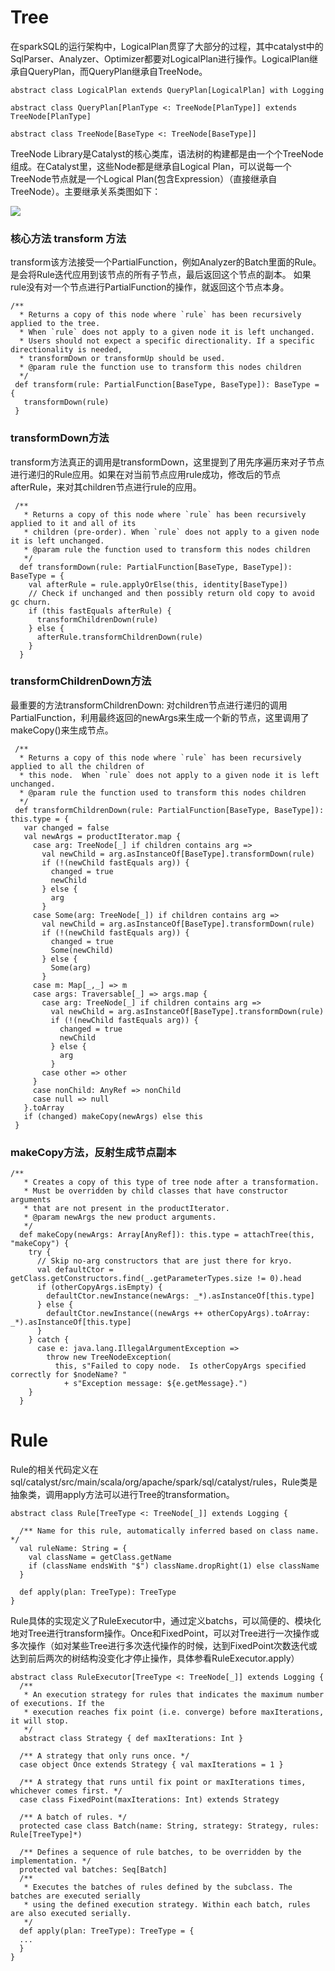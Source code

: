 # Tree

在sparkSQL的运行架构中，LogicalPlan贯穿了大部分的过程，其中catalyst中的SqlParser、Analyzer、Optimizer都要对LogicalPlan进行操作。LogicalPlan继承自QueryPlan，而QueryPlan继承自TreeNode。

```
abstract class LogicalPlan extends QueryPlan[LogicalPlan] with Logging

abstract class QueryPlan[PlanType <: TreeNode[PlanType]] extends TreeNode[PlanType]

abstract class TreeNode[BaseType <: TreeNode[BaseType]]
```

TreeNode Library是Catalyst的核心类库，语法树的构建都是由一个个TreeNode组成。在Catalyst里，这些Node都是继承自Logical Plan，可以说每一个TreeNode节点就是一个Logical Plan(包含Expression）（直接继承自TreeNode）。主要继承关系类图如下：

![](/images/tree-node.png)

### 核心方法 transform 方法
  transform该方法接受一个PartialFunction，例如Analyzer的Batch里面的Rule。
  是会将Rule迭代应用到该节点的所有子节点，最后返回这个节点的副本。
  如果rule没有对一个节点进行PartialFunction的操作，就返回这个节点本身。

 ```
/**
   * Returns a copy of this node where `rule` has been recursively applied to the tree.
   * When `rule` does not apply to a given node it is left unchanged.
   * Users should not expect a specific directionality. If a specific directionality is needed,
   * transformDown or transformUp should be used.
   * @param rule the function use to transform this nodes children
   */
  def transform(rule: PartialFunction[BaseType, BaseType]): BaseType = {
    transformDown(rule)
  }
```

### transformDown方法
transform方法真正的调用是transformDown，这里提到了用先序遍历来对子节点进行递归的Rule应用。如果在对当前节点应用rule成功，修改后的节点afterRule，来对其children节点进行rule的应用。
```
 /**
   * Returns a copy of this node where `rule` has been recursively applied to it and all of its
   * children (pre-order). When `rule` does not apply to a given node it is left unchanged.
   * @param rule the function used to transform this nodes children
   */
  def transformDown(rule: PartialFunction[BaseType, BaseType]): BaseType = {
    val afterRule = rule.applyOrElse(this, identity[BaseType])
    // Check if unchanged and then possibly return old copy to avoid gc churn.
    if (this fastEquals afterRule) {
      transformChildrenDown(rule)
    } else {
      afterRule.transformChildrenDown(rule)
    }
  }
```

### transformChildrenDown方法
最重要的方法transformChildrenDown:
  对children节点进行递归的调用PartialFunction，利用最终返回的newArgs来生成一个新的节点，这里调用了makeCopy()来生成节点。
 ```
  /**
   * Returns a copy of this node where `rule` has been recursively applied to all the children of
   * this node.  When `rule` does not apply to a given node it is left unchanged.
   * @param rule the function used to transform this nodes children
   */
  def transformChildrenDown(rule: PartialFunction[BaseType, BaseType]): this.type = {
    var changed = false
    val newArgs = productIterator.map {
      case arg: TreeNode[_] if children contains arg =>
        val newChild = arg.asInstanceOf[BaseType].transformDown(rule)
        if (!(newChild fastEquals arg)) {
          changed = true
          newChild
        } else {
          arg
        }
      case Some(arg: TreeNode[_]) if children contains arg =>
        val newChild = arg.asInstanceOf[BaseType].transformDown(rule)
        if (!(newChild fastEquals arg)) {
          changed = true
          Some(newChild)
        } else {
          Some(arg)
        }
      case m: Map[_,_] => m
      case args: Traversable[_] => args.map {
        case arg: TreeNode[_] if children contains arg =>
          val newChild = arg.asInstanceOf[BaseType].transformDown(rule)
          if (!(newChild fastEquals arg)) {
            changed = true
            newChild
          } else {
            arg
          }
        case other => other
      }
      case nonChild: AnyRef => nonChild
      case null => null
    }.toArray
    if (changed) makeCopy(newArgs) else this
  }
```

### makeCopy方法，反射生成节点副本
```
/**
   * Creates a copy of this type of tree node after a transformation.
   * Must be overridden by child classes that have constructor arguments
   * that are not present in the productIterator.
   * @param newArgs the new product arguments.
   */
  def makeCopy(newArgs: Array[AnyRef]): this.type = attachTree(this, "makeCopy") {
    try {
      // Skip no-arg constructors that are just there for kryo.
      val defaultCtor = getClass.getConstructors.find(_.getParameterTypes.size != 0).head
      if (otherCopyArgs.isEmpty) {
        defaultCtor.newInstance(newArgs: _*).asInstanceOf[this.type]
      } else {
        defaultCtor.newInstance((newArgs ++ otherCopyArgs).toArray: _*).asInstanceOf[this.type]
      }
    } catch {
      case e: java.lang.IllegalArgumentException =>
        throw new TreeNodeException(
          this, s"Failed to copy node.  Is otherCopyArgs specified correctly for $nodeName? "
            + s"Exception message: ${e.getMessage}.")
    }
  }
```

# Rule
Rule的相关代码定义在sql/catalyst/src/main/scala/org/apache/spark/sql/catalyst/rules，Rule类是抽象类，调用apply方法可以进行Tree的transformation。

```
abstract class Rule[TreeType <: TreeNode[_]] extends Logging {

  /** Name for this rule, automatically inferred based on class name. */
  val ruleName: String = {
    val className = getClass.getName
    if (className endsWith "$") className.dropRight(1) else className
  }

  def apply(plan: TreeType): TreeType
}
```
Rule具体的实现定义了RuleExecutor中，通过定义batchs，可以简便的、模块化地对Tree进行transform操作。Once和FixedPoint，可以对Tree进行一次操作或多次操作（如对某些Tree进行多次迭代操作的时候，达到FixedPoint次数迭代或达到前后两次的树结构没变化才停止操作，具体参看RuleExecutor.apply）

```
abstract class RuleExecutor[TreeType <: TreeNode[_]] extends Logging {
  /**
   * An execution strategy for rules that indicates the maximum number of executions. If the
   * execution reaches fix point (i.e. converge) before maxIterations, it will stop.
   */
  abstract class Strategy { def maxIterations: Int }

  /** A strategy that only runs once. */
  case object Once extends Strategy { val maxIterations = 1 }

  /** A strategy that runs until fix point or maxIterations times, whichever comes first. */
  case class FixedPoint(maxIterations: Int) extends Strategy

  /** A batch of rules. */
  protected case class Batch(name: String, strategy: Strategy, rules: Rule[TreeType]*)

  /** Defines a sequence of rule batches, to be overridden by the implementation. */
  protected val batches: Seq[Batch]
  /**
   * Executes the batches of rules defined by the subclass. The batches are executed serially
   * using the defined execution strategy. Within each batch, rules are also executed serially.
   */
  def apply(plan: TreeType): TreeType = {
  ...
  }
}
```






